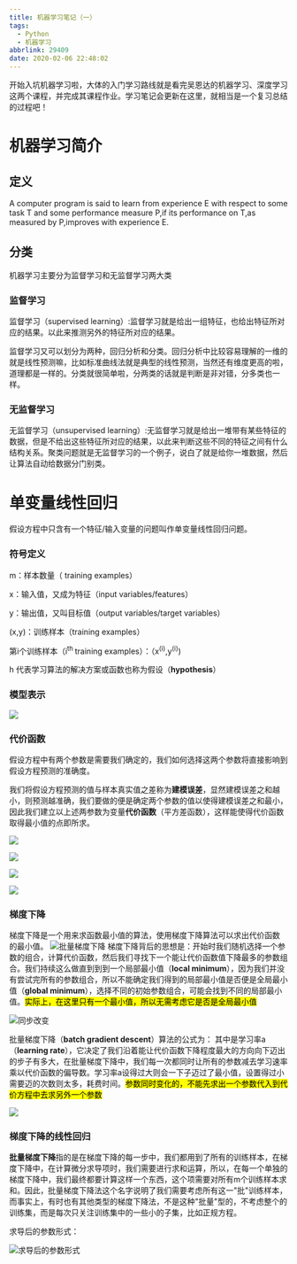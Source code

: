 ```yaml
---
title: 机器学习笔记（一）
tags:
  - Python
  - 机器学习
abbrlink: 29409
date: 2020-02-06 22:48:02
---
```


开始入坑机器学习啦，大体的入门学习路线就是看完吴恩达的机器学习、深度学习这两个课程，并完成其课程作业。学习笔记会更新在这里，就相当是一个复习总结的过程吧！

<!-- more -->

# 机器学习简介

## 定义

  A computer program is said to learn from experience E with respect to some task T and some performance measure P,if its performance on T,as measured by P,improves with experience E. 

## 分类

机器学习主要分为监督学习和无监督学习两大类

### 监督学习

 监督学习（supervised learning）:监督学习就是给出一组特征，也给出特征所对应的结果。以此来推测另外的特征所对应的结果。 

监督学习又可以划分为两种，回归分析和分类。回归分析中比较容易理解的一维的就是线性预测嘛，比如标准曲线法就是典型的线性预测，当然还有维度更高的啦，道理都是一样的。分类就很简单啦，分两类的话就是判断是非对错，分多类也一样。

### 无监督学习

 无监督学习（unsupervised learning）:无监督学习就是给出一堆带有某些特征的数据，但是不给出这些特征所对应的结果，以此来判断这些不同的特征之间有什么结构关系。聚类问题就是无监督学习的一个例子，说白了就是给你一堆数据，然后让算法自动给数据分门别类。 

#  单变量线性回归

假设方程中只含有一个特征/输入变量的问题叫作单变量线性回归问题。

### 符号定义

m：样本数量（ training examples）

x：输入值，又成为特征（input variables/features）

y：输出值，又叫目标值（output variables/target variables）

(x,y)：训练样本（training examples）

第i个训练样本（i<sup>th </sup>training examples）：（x<sup>(i)</sup>,y<sup>(i)</sup>)

h 代表学习算法的解决方案或函数也称为假设（**hypothesis**）

### 模型表示

 

![](../images/机器学习笔记/1.png)

### 代价函数

假设方程中有两个参数是需要我们确定的，我们如何选择这两个参数将直接影响到假设方程预测的准确度。

我们将假设方程预测的值与样本真实值之差称为**建模误差**，显然建模误差之和越小，则预测越准确，我们要做的便是确定两个参数的值以使得建模误差之和最小，因此我们建立以上述两参数为变量**代价函数**（平方差函数），这样能使得代价函数取得最小值的点即所求。

![](../images/机器学习笔记/建模误差.png)

![](../images/机器学习笔记/代价方程与假设方程.png)

![](../images/机器学习笔记/拟合误差0.png)

![](../images/机器学习笔记/拟合误差.png)

### 梯度下降

梯度下降是一个用来求函数最小值的算法，使用梯度下降算法可以求出代价函数 的最小值。
![批量梯度下降](../images/机器学习笔记/批量梯度下降.png)
梯度下降背后的思想是：开始时我们随机选择一个参数的组合，计算代价函数，然后我们寻找下一个能让代价函数值下降最多的参数组合。我们持续这么做直到到到一个局部最小值（**local minimum**），因为我们并没有尝试完所有的参数组合，所以不能确定我们得到的局部最小值是否便是全局最小值（**global minimum**），选择不同的初始参数组合，可能会找到不同的局部最小值。<mark>实际上，在这里只有一个最小值，所以无需考虑它是否是全局最小值</mark>

![同步改变](../images/机器学习笔记/同步改变.png)

批量梯度下降（**batch gradient descent**）算法的公式为： 其中是学习率a（**learning rate**），它决定了我们沿着能让代价函数下降程度最大的方向向下迈出的步子有多大，在批量梯度下降中，我们每一次都同时让所有的参数减去学习速率乘以代价函数的偏导数。学习率a设得过大则会一下子迈过了最小值，设置得过小需要迈的次数则太多，耗费时间。<mark>参数同时变化的，不能先求出一个参数代入到代价方程中去求另外一个参数</mark>

![](../images/机器学习笔记/梯度下降.png)

### 梯度下降的线性回归

**批量梯度下降**指的是在梯度下降的每一步中，我们都用到了所有的训练样本，在梯度下降中，在计算微分求导项时，我们需要进行求和运算，所以，在每一个单独的梯度下降中，我们最终都要计算这样一个东西，这个项需要对所有m个训练样本求和。因此，批量梯度下降法这个名字说明了我们需要考虑所有这一"批"训练样本，而事实上，有时也有其他类型的梯度下降法，不是这种"批量"型的，不考虑整个的训练集，而是每次只关注训练集中的一些小的子集，比如正规方程。

求导后的参数形式：

![求导后的参数形式](../images/机器学习笔记/求导后的参数形式.png)


